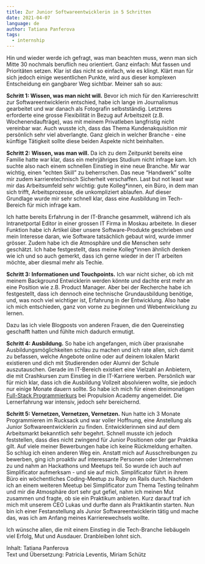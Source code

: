 ```yaml
---
title: Zur Junior Softwareentwicklerin in 5 Schritten
date: 2021-04-07
language: de
author: Tatiana Panferova
tags:
  - internship
---
```


Hin und wieder werde ich gefragt, was man beachten muss, wenn man sich Mitte 30 nochmals beruflich neu orientiert. Ganz einfach: Mut fassen und Prioritäten setzen. Klar ist das nicht so einfach, wie es klingt. Klärt man für sich jedoch einige wesentlichen Punkte, wird aus dieser komplexen Entscheidung ein gangbarer Weg sichtbar. Meiner sah so aus:

**Schritt 1: Wissen, was man nicht will.** Bevor ich mich für den Karriereschritt zur Softwareentwicklerin entschied, habe ich lange im Journalismus gearbeitet und war danach als Fotografin selbstständig. Letzteres erforderte eine grosse Flexibilität in Bezug auf Arbeitszeit (z.B. Wochenendaufträge), was mit meinem Privatleben langfristig nicht vereinbar war. Auch wusste ich, dass das Thema Kundenakquisition mir persönlich sehr viel abverlangte. Ganz gleich in welcher Branche - eine künftige Tätigkeit sollte diese beiden Aspekte nicht beinhalten.

**Schritt 2: Wissen, was man will.** Da ich zu dem Zeitpunkt bereits eine Familie hatte war klar, dass ein mehrjähriges Studium nicht infrage kam. Ich suchte also nach einem schnellen Einstieg in eine neue Branche. Mir war wichtig, einen “echten Skill” zu beherrschen. Das neue “Handwerk” sollte mir zudem karrieretechnisch Sicherheit verschaffen. Last but not least war mir das Arbeitsumfeld sehr wichtig: gute Kolleg\*innen, ein Büro, in dem man sich trifft, Arbeitsprozesse, die unkompliziert ablaufen. Auf dieser Grundlage wurde mir sehr schnell klar, dass eine Ausbildung im Tech-Bereich für mich infrage kam.

Ich hatte bereits Erfahrung in der IT-Branche gesammelt, während ich als Intranetportal Editor in einer grossen IT Firma in Moskau arbeitete. In dieser Funktion habe ich Artikel über unsere Software-Produkte geschrieben und mein Interesse daran, wie Software tatsächlich gebaut wird, wurde immer grösser. Zudem habe ich die Atmosphäre und die Menschen sehr geschätzt. Ich habe festgestellt, dass meine Kolleg\*innen ähnlich denken wie ich und so auch gemerkt, dass ich gerne wieder in der IT arbeiten möchte, aber diesmal mehr als Techie.

**Schritt 3: Informationen und Touchpoints.** Ich war nicht sicher, ob ich mit meinem Background Entwicklerin werden könnte und dachte erst mehr an eine Position wie z.B. Product Manager. Aber bei der Recherche habe ich festgestellt, dass ich dennoch eine technische Grundausbildung benötige, und, was noch viel wichtiger ist, Erfahrung in der Entwicklung. Also habe ich mich entschieden, ganz von vorne zu beginnen und Webentwicklung zu lernen. 

Dazu las ich viele Blogposts von anderen Frauen, die den Quereinstieg geschafft hatten und fühlte mich dadurch ermutigt.

**Schritt 4: Ausbildung.** So habe ich angefangen, mich über praxisnahe Ausbildungsmöglichkeiten schlau zu machen und ich rate allen, sich damit zu befassen, welche Angebote online oder auf deinem lokalen Markt existieren und dich mit Studierenden oder Alumni der Schule auszutauschen. Gerade im IT-Bereich existiert eine Vielzahl an Anbietern, die mit Crashkursen zum Einstieg in die IT-Karriere werben. Persönlich war für mich klar, dass ich die Ausbildung Vollzeit absolvieren wollte, sie jedoch nur einige Monate dauern sollte. So habe ich mich für einen dreimonatigen [Full-Stack Programmierkurs](https://propulsion.academy/de/full-stack) bei Propulsion Academy angemeldet. Die Lernerfahrung war intensiv, jedoch sehr bereichernd.

**Schritt 5: Vernetzen, Vernetzen, Vernetzen.** Nun hatte ich 3 Monate Programmieren im Rucksack und war voller Hoffnung, eine Anstellung als Junior Softwareentwicklerin zu finden. Entwicklerinnen sind auf dem Arbeitsmarkt bekanntlich sehr begehrt. Schnell musste ich jedoch feststellen, dass dies nicht zwingend für Junior Positionen oder gar Praktika gilt. Auf viele meiner Bewerbungen habe ich keine Rückmeldung erhalten. So schlug ich einen anderen Weg ein. Anstatt mich auf Ausschreibungen zu bewerben, ging ich proaktiv auf interessante Personen oder Unternehmen zu und nahm an Hackathons und Meetups teil. So wurde ich auch auf Simplificator aufmerksam - und sie auf mich. Simplificator führt in ihrem Büro ein wöchentliches Coding-Meetup zu Ruby on Rails durch. Nachdem ich an einem weiteren Meetup bei Simplificator zum Thema Testing teilnahm und mir die Atmosphäre dort sehr gut gefiel, nahm ich meinen Mut zusammen und fragte, ob sie ein Praktikum anbieten. Kurz darauf traf ich mich mit unserem CEO Lukas und durfte dann als Praktikantin starten. Nun bin ich einer Festanstellung als Junior Softwareentwicklerin tätig und mache das, was ich am Anfang meines Karrierewechsels wollte. 

Ich wünsche allen, die mit einem Einstieg in die Tech-Branche liebäugeln viel Erfolg, Mut und Ausdauer. Dranbleiben lohnt sich.

Inhalt: Tatiana Panferova<br>
Text und Übersetzung: Patricia Leventis, Miriam Schütz
